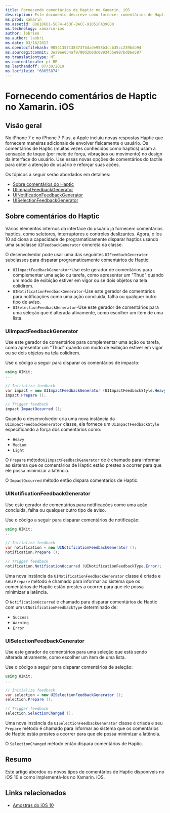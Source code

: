 ```yaml
---
title: Fornecendo comentários de Haptic no Xamarin. iOS
description: Este documento descreve como fornecer comentários de Haptic em um aplicativo Xamarin. iOS. Ele discute UIImpactFeedbackGenerator, UINotificationFeedbackGenerator e UISelectionFeedbackGenerator.
ms.prod: xamarin
ms.assetid: 888106D1-58F4-453F-BACC-91D51FA39C80
ms.technology: xamarin-ios
author: lobrien
ms.author: laobri
ms.date: 03/16/2017
ms.openlocfilehash: 9054135713837374dade958b3ccb35cc239bdb94
ms.sourcegitcommit: 3ea9ee034af9790d2b0dc0893435e997bd06e587
ms.translationtype: MT
ms.contentlocale: pt-BR
ms.lasthandoff: 07/30/2019
ms.locfileid: "68655874"
---
```

# <a name="providing-haptic-feedback-in-xamarinios"></a>Fornecendo comentários de Haptic no Xamarin. iOS

<a name="Overview" />

## <a name="overview"></a>Visão geral

No iPhone 7 e no iPhone 7 Plus, a Apple incluiu novas respostas Haptic que fornecem maneiras adicionais de envolver fisicamente o usuário. Os comentários de Haptic (muitas vezes conhecidos como haptics) usam a sensação de toque (por meio de força, vibraçãos ou movimento) no design da interface do usuário. Use essas novas opções de comentários do tactile para obter a atenção do usuário e reforçar suas ações.

Os tópicos a seguir serão abordados em detalhes:

- [Sobre comentários do Haptic](#About-Haptic-Feedback)
- [UIImpactFeedbackGenerator](#UIImpactFeedbackGenerator)
- [UINotificationFeedbackGenerator](#UINotificationFeedbackGenerator)
- [UISelectionFeedbackGenerator](#UISelectionFeedbackGenerator)

<a name="About-Haptic-Feedback" />

## <a name="about-haptic-feedback"></a>Sobre comentários do Haptic

Vários elementos internos da interface do usuário já fornecem comentários haptics, como seletores, interruptores e controles deslizantes. Agora, o Ios 10 adiciona a capacidade de programaticamente disparar haptics usando uma subclasse `UIFeedbackGenerator` concreta da classe.

O desenvolvedor pode usar uma das seguintes `UIFeedbackGenerator` subclasses para disparar programaticamente comentários de Haptic:

- `UIImpactFeedbackGenerator`-Use este gerador de comentários para complementar uma ação ou tarefa, como apresentar um "Thud" quando um modo de exibição estiver em vigor ou se dois objetos na tela colidirem.
- `UINotificationFeedbackGenerator`-Use este gerador de comentários para notificações como uma ação concluída, falha ou qualquer outro tipo de aviso.
- `UISelectionFeedbackGenerator`-Use este gerador de comentários para uma seleção que é alterada ativamente, como escolher um item de uma lista.

<a name="UIImpactFeedbackGenerator" />

### <a name="uiimpactfeedbackgenerator"></a>UIImpactFeedbackGenerator

Use este gerador de comentários para complementar uma ação ou tarefa, como apresentar um "Thud" quando um modo de exibição estiver em vigor ou se dois objetos na tela colidirem.

Use o código a seguir para disparar os comentários de impacto:

```csharp
using UIKit;
...

// Initialize feedback
var impact = new UIImpactFeedbackGenerator (UIImpactFeedbackStyle.Heavy);
impact.Prepare ();

// Trigger feedback
impact.ImpactOccurred ();
```

Quando o desenvolvedor cria uma nova instância da `UIImpactFeedbackGenerator` classe, ela fornece um `UIImpactFeedbackStyle` especificando a força dos comentários como:

- `Heavy`
- `Medium`
- `Light`

O `Prepare` método`UIImpactFeedbackGenerator` de é chamado para informar ao sistema que os comentários de Haptic estão prestes a ocorrer para que ele possa minimizar a latência.

O `ImpactOccurred` método então dispara comentários de Haptic.

<a name="UINotificationFeedbackGenerator" />

### <a name="uinotificationfeedbackgenerator"></a>UINotificationFeedbackGenerator

Use este gerador de comentários para notificações como uma ação concluída, falha ou qualquer outro tipo de aviso.

Use o código a seguir para disparar comentários de notificação:

```csharp
using UIKit;
...

// Initialize feedback
var notification = new UINotificationFeedbackGenerator ();
notification.Prepare ();

// Trigger feedback
notification.NotificationOccurred (UINotificationFeedbackType.Error);
```

Uma nova instância da `UINotificationFeedbackGenerator` classe é criada e seu `Prepare` método é chamado para informar ao sistema que os comentários de Haptic estão prestes a ocorrer para que ele possa minimizar a latência.

O `NotificationOccurred` é chamado para disparar comentários de Haptic com um `UINotificationFeedbackType` determinado de:

- `Success`
- `Warning`
- `Error`

<a name="UISelectionFeedbackGenerator" />

### <a name="uiselectionfeedbackgenerator"></a>UISelectionFeedbackGenerator

Use este gerador de comentários para uma seleção que está sendo alterada ativamente, como escolher um item de uma lista.

Use o código a seguir para disparar comentários de seleção:

```csharp
using UIKit;
...

// Initialize feedback
var selection = new UISelectionFeedbackGenerator ();
selection.Prepare ();

// Trigger feedback
selection.SelectionChanged ();
```

Uma nova instância da `UISelectionFeedbackGenerator` classe é criada e seu `Prepare` método é chamado para informar ao sistema que os comentários de Haptic estão prestes a ocorrer para que ele possa minimizar a latência.

O `SelectionChanged` método então dispara comentários de Haptic.

## <a name="summary"></a>Resumo

Este artigo abordou os novos tipos de comentários de Haptic disponíveis no iOS 10 e como implementá-los no Xamarin. iOS.

## <a name="related-links"></a>Links relacionados

- [Amostras do iOS 10](https://docs.microsoft.com/samples/browse/?products=xamarin&term=Xamarin.iOS+iOS10)
